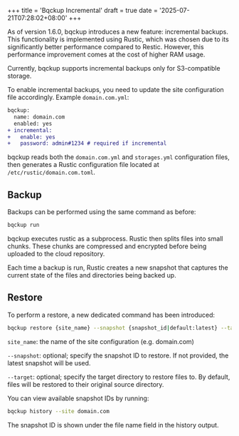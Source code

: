 +++
title = 'Bqckup Incremental'
draft = true
date = '2025-07-21T07:28:02+08:00'
+++

As of version 1.6.0, bqckup introduces a new feature: incremental backups. This functionality is implemented using Rustic, which was chosen due to its significantly better performance compared to Restic. However, this performance improvement comes at the cost of higher RAM usage.

Currently, bqckup supports incremental backups only for S3-compatible storage.

To enable incremental backups, you need to update the site configuration file accordingly.
Example `domain.com.yml`:

```diff
bqckup:
  name: domain.com
  enabled: yes
+ incremental:
+   enable: yes
+   password: admin#1234 # required if incremental
```

bqckup reads both the `domain.com.yml` and `storages.yml` configuration files, then generates a Rustic configuration file located at `/etc/rustic/domain.com.toml`.

## Backup

Backups can be performed using the same command as before:

```sh
bqckup run
```

bqckup executes rustic as a subprocess. Rustic then splits files into small chunks. These chunks are compressed and encrypted before being uploaded to the cloud repository.

Each time a backup is run, Rustic creates a new snapshot that captures the current state of the files and directories being backed up.

## Restore

To perform a restore, a new dedicated command has been introduced:

```sh
bqckup restore {site_name} --snapshot {snapshot_id|default:latest} --target {target_dir|default:directory_source}
```

`site_name`: the name of the site configuration (e.g. domain.com)

`--snapshot`: optional; specify the snapshot ID to restore. If not provided, the latest snapshot will be used.

`--target`: optional; specify the target directory to restore files to. By default, files will be restored to their original source directory.

You can view available snapshot IDs by running:

```sh
bqckup history --site domain.com
```

The snapshot ID is shown under the file name field in the history output.

